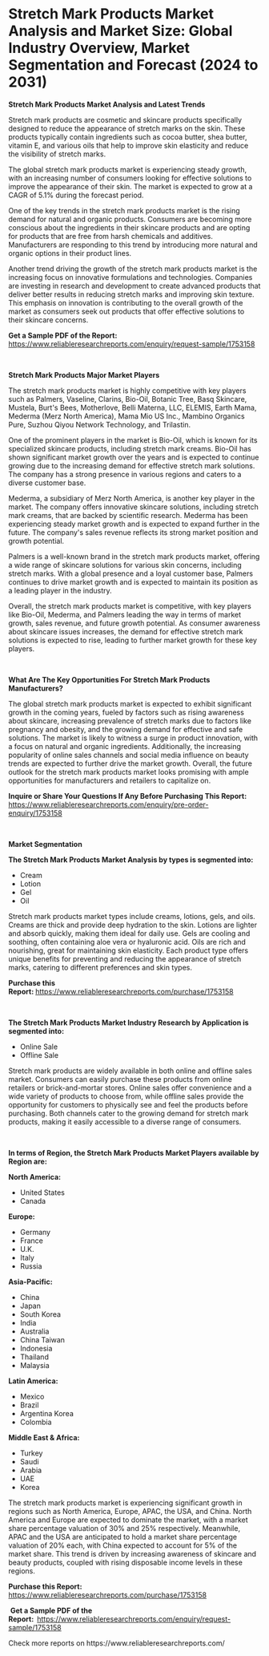 <p><h1>Stretch Mark Products Market Analysis and Market Size: Global Industry Overview, Market Segmentation and Forecast (2024 to 2031)</h1></p><p><strong>Stretch Mark Products Market Analysis and Latest Trends</strong></p>
<p><p>Stretch mark products are cosmetic and skincare products specifically designed to reduce the appearance of stretch marks on the skin. These products typically contain ingredients such as cocoa butter, shea butter, vitamin E, and various oils that help to improve skin elasticity and reduce the visibility of stretch marks.</p><p>The global stretch mark products market is experiencing steady growth, with an increasing number of consumers looking for effective solutions to improve the appearance of their skin. The market is expected to grow at a CAGR of 5.1% during the forecast period.</p><p>One of the key trends in the stretch mark products market is the rising demand for natural and organic products. Consumers are becoming more conscious about the ingredients in their skincare products and are opting for products that are free from harsh chemicals and additives. Manufacturers are responding to this trend by introducing more natural and organic options in their product lines.</p><p>Another trend driving the growth of the stretch mark products market is the increasing focus on innovative formulations and technologies. Companies are investing in research and development to create advanced products that deliver better results in reducing stretch marks and improving skin texture. This emphasis on innovation is contributing to the overall growth of the market as consumers seek out products that offer effective solutions to their skincare concerns.</p></p>
<p><strong>Get a Sample PDF of the Report:&nbsp;</strong> <a href="https://www.reliableresearchreports.com/enquiry/request-sample/1753158">https://www.reliableresearchreports.com/enquiry/request-sample/1753158</a></p>
<p>&nbsp;</p>
<p><strong>Stretch Mark Products Major Market Players</strong></p>
<p><p>The stretch mark products market is highly competitive with key players such as Palmers, Vaseline, Clarins, Bio-Oil, Botanic Tree, Basq Skincare, Mustela, Burt's Bees, Motherlove, Belli Materna, LLC, ELEMIS, Earth Mama, Mederma (Merz North America), Mama Mio US Inc., Mambino Organics Pure, Suzhou Qiyou Network Technology, and Trilastin.</p><p>One of the prominent players in the market is Bio-Oil, which is known for its specialized skincare products, including stretch mark creams. Bio-Oil has shown significant market growth over the years and is expected to continue growing due to the increasing demand for effective stretch mark solutions. The company has a strong presence in various regions and caters to a diverse customer base.</p><p>Mederma, a subsidiary of Merz North America, is another key player in the market. The company offers innovative skincare solutions, including stretch mark creams, that are backed by scientific research. Mederma has been experiencing steady market growth and is expected to expand further in the future. The company's sales revenue reflects its strong market position and growth potential.</p><p>Palmers is a well-known brand in the stretch mark products market, offering a wide range of skincare solutions for various skin concerns, including stretch marks. With a global presence and a loyal customer base, Palmers continues to drive market growth and is expected to maintain its position as a leading player in the industry.</p><p>Overall, the stretch mark products market is competitive, with key players like Bio-Oil, Mederma, and Palmers leading the way in terms of market growth, sales revenue, and future growth potential. As consumer awareness about skincare issues increases, the demand for effective stretch mark solutions is expected to rise, leading to further market growth for these key players.</p></p>
<p>&nbsp;</p>
<p><strong>What Are The Key Opportunities For Stretch Mark Products Manufacturers?</strong></p>
<p><p>The global stretch mark products market is expected to exhibit significant growth in the coming years, fueled by factors such as rising awareness about skincare, increasing prevalence of stretch marks due to factors like pregnancy and obesity, and the growing demand for effective and safe solutions. The market is likely to witness a surge in product innovation, with a focus on natural and organic ingredients. Additionally, the increasing popularity of online sales channels and social media influence on beauty trends are expected to further drive the market growth. Overall, the future outlook for the stretch mark products market looks promising with ample opportunities for manufacturers and retailers to capitalize on.</p></p>
<p><strong>Inquire or Share Your Questions If Any Before Purchasing This Report:</strong> <a href="https://www.reliableresearchreports.com/enquiry/pre-order-enquiry/1753158">https://www.reliableresearchreports.com/enquiry/pre-order-enquiry/1753158</a></p>
<p>&nbsp;</p>
<p><strong>Market Segmentation</strong></p>
<p><strong>The Stretch Mark Products Market Analysis by types is segmented into:</strong></p>
<p><ul><li>Cream</li><li>Lotion</li><li>Gel</li><li>Oil</li></ul></p>
<p><p>Stretch mark products market types include creams, lotions, gels, and oils. Creams are thick and provide deep hydration to the skin. Lotions are lighter and absorb quickly, making them ideal for daily use. Gels are cooling and soothing, often containing aloe vera or hyaluronic acid. Oils are rich and nourishing, great for maintaining skin elasticity. Each product type offers unique benefits for preventing and reducing the appearance of stretch marks, catering to different preferences and skin types.</p></p>
<p><strong>Purchase this Report:&nbsp;</strong><a href="https://www.reliableresearchreports.com/purchase/1753158">https://www.reliableresearchreports.com/purchase/1753158</a></p>
<p>&nbsp;</p>
<p><strong>The Stretch Mark Products Market Industry Research by Application is segmented into:</strong></p>
<p><ul><li>Online Sale</li><li>Offline Sale</li></ul></p>
<p><p>Stretch mark products are widely available in both online and offline sales market. Consumers can easily purchase these products from online retailers or brick-and-mortar stores. Online sales offer convenience and a wide variety of products to choose from, while offline sales provide the opportunity for customers to physically see and feel the products before purchasing. Both channels cater to the growing demand for stretch mark products, making it easily accessible to a diverse range of consumers.</p></p>
<p>&nbsp;</p>
<p><strong>In terms of Region, the Stretch Mark Products Market Players available by Region are:</strong></p>
<p>
    <p> <strong> North America: </strong>
        <ul>
            <li>United States</li>
            <li>Canada</li>
        </ul>
        </p> 
    <p> <strong> Europe: </strong>
        <ul>
            <li>Germany</li>
            <li>France</li>
            <li>U.K.</li>
            <li>Italy</li>
            <li>Russia</li>
        </ul>
        </p> 
    <p> <strong> Asia-Pacific: </strong>
        <ul>
            <li>China</li>
            <li>Japan</li>
            <li>South Korea</li>
            <li>India</li>
            <li>Australia</li>
            <li>China Taiwan</li>
            <li>Indonesia</li>
            <li>Thailand</li>
            <li>Malaysia</li>
        </ul>
        </p> 
    <p> <strong> Latin America: </strong>
        <ul>
            <li>Mexico</li>
            <li>Brazil</li>
            <li>Argentina Korea</li>
            <li>Colombia</li>
        </ul>
        </p> 
    <p> <strong> Middle East & Africa: </strong>
        <ul>
            <li>Turkey</li>
            <li>Saudi</li>
            <li>Arabia</li>
            <li>UAE</li>
            <li>Korea</li>
        </ul>
    </p>
    </p>
<p><p>The stretch mark products market is experiencing significant growth in regions such as North America, Europe, APAC, the USA, and China. North America and Europe are expected to dominate the market, with a market share percentage valuation of 30% and 25% respectively. Meanwhile, APAC and the USA are anticipated to hold a market share percentage valuation of 20% each, with China expected to account for 5% of the market share. This trend is driven by increasing awareness of skincare and beauty products, coupled with rising disposable income levels in these regions.</p></p>
<p><strong>Purchase this Report: </strong><a href="https://www.reliableresearchreports.com/purchase/1753158">https://www.reliableresearchreports.com/purchase/1753158</a></p>
<p>&nbsp;<strong>Get a Sample PDF of the Report:&nbsp;&nbsp;</strong><a href="https://www.reliableresearchreports.com/enquiry/request-sample/1753158">https://www.reliableresearchreports.com/enquiry/request-sample/1753158</a></p>
<p><strong></strong></p>
<p>Check more reports on https://www.reliableresearchreports.com/</p>
